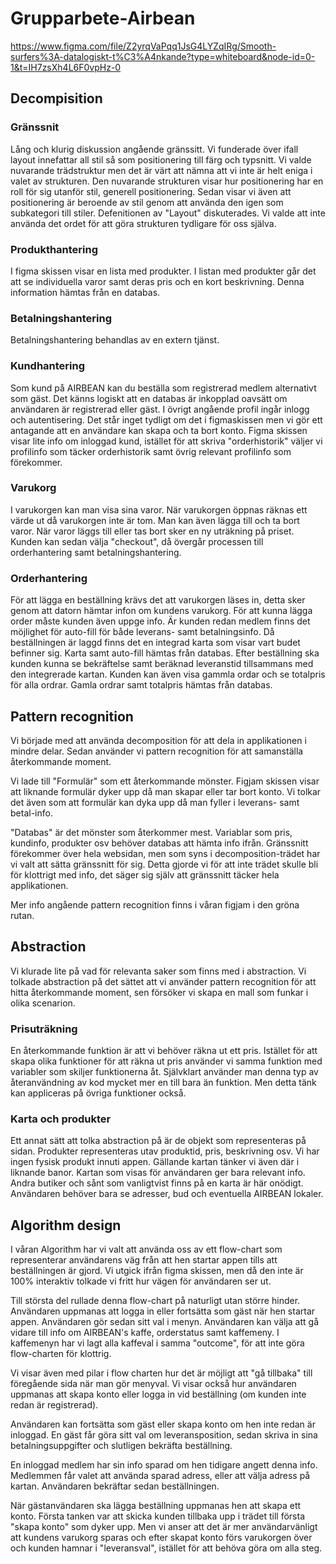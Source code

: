 # Grupparbete-Airbean

https://www.figma.com/file/Z2yrqVaPqq1JsG4LYZqIRg/Smooth-surfers%3A-datalogiskt-t%C3%A4nkande?type=whiteboard&node-id=0-1&t=IH7zsXh4L6F0vpHz-0

## Decompisition

### Gränssnit

Lång och klurig diskussion angående gränssitt. Vi funderade över ifall layout innefattar all stil så som positionering till färg och typsnitt. Vi valde nuvarande trädstruktur men det är värt att nämna att vi inte är helt eniga i valet av strukturen. Den nuvarande strukturen visar hur positionering har en roll för sig utanför stil, generell positionering. Sedan visar vi även att positionering är beroende av stil genom att använda den igen som subkategori till stiler. Defenitionen av "Layout" diskuterades. Vi valde att inte använda det ordet för att göra strukturen tydligare för oss själva.


### Produkthantering
 
I figma skissen visar en lista med produkter. I listan med produkter går det att se individuella varor samt deras pris och en kort beskrivning. Denna information hämtas från en databas.


### Betalningshantering

Betalningshantering behandlas av en extern tjänst.


### Kundhantering

Som kund på AIRBEAN kan du beställa som registrerad medlem alternativt som gäst. Det känns logiskt att en databas är inkopplad oavsätt om användaren är registrerad eller gäst. I övrigt angående profil ingår inlogg och autentisering. Det står inget tydligt om det i figmaskissen men vi gör ett antagande att en användare kan skapa och ta bort konto. Figma skissen visar lite info om inloggad kund, istället för att skriva "orderhistorik" väljer vi profilinfo som täcker orderhistorik samt övrig relevant profilinfo som förekommer.


### Varukorg

I varukorgen kan man visa sina varor. När varukorgen öppnas räknas ett värde ut då varukorgen inte är tom. Man kan även lägga till och ta bort varor. När varor läggs till eller tas bort sker en ny uträkning på priset. Kunden kan sedan välja "checkout", då övergår processen till orderhantering samt betalningshantering.


### Orderhantering

För att lägga en beställning krävs det att varukorgen läses in, detta sker genom att datorn hämtar infon om kundens varukorg. För att kunna lägga order måste kunden även uppge info. Är kunden redan medlem finns det möjlighet för auto-fill för både leverans- samt betalningsinfo. Då beställningen är laggd finns det en integrad karta som visar vart budet befinner sig. Karta samt auto-fill hämtas från databas.
Efter beställning ska kunden kunna se bekräftelse samt beräknad leveranstid tillsammans med den integrerade kartan. Kunden kan även visa gammla ordar och se totalpris för alla ordrar. Gamla ordrar samt totalpris hämtas från databas.


## Pattern recognition

Vi började med att använda decomposition för att dela in applikationen i mindre delar. Sedan använder vi pattern recognition för att samanställa återkommande moment. 

Vi lade till "Formulär" som ett återkommande mönster. Figjam skissen visar att liknande formulär dyker upp då man skapar eller tar bort konto. 
Vi tolkar det även som att formulär kan dyka upp då man fyller i leverans- samt betal-info. 

"Databas" är det mönster som återkommer mest. Variablar som pris, kundinfo, produkter osv behöver databas att hämta info ifrån. 
Gränssnitt förekommer över hela websidan, men som syns i decomposition-trädet har vi valt att sätta gränssnitt för sig. Detta gjorde vi för att inte trädet skulle bli för klottrigt med info, det säger sig själv att gränssnitt täcker hela applikationen.

Mer info angående pattern recognition finns i våran figjam i den gröna rutan.

 
## Abstraction

Vi klurade lite på vad för relevanta saker som finns med i abstraction. Vi tolkade abstraction på det sättet att vi använder pattern recognition för att hitta återkommande moment, sen försöker vi skapa en mall som funkar i olika scenarion. 


### Prisuträkning

En återkommande funktion är att vi behöver räkna ut ett pris. Istället för att skapa olika funktioner för att räkna ut pris använder vi samma funktion med variabler som skiljer funktionerna åt. Självklart använder man denna typ av återanvändning av kod mycket mer en till bara än funktion. Men detta tänk kan appliceras på övriga funktioner också.


### Karta och produkter

Ett annat sätt att tolka abstraction på är de objekt som representeras på sidan. Produkter representeras utav produktid, pris, beskrivning osv. Vi har ingen fysisk produkt innuti appen. Gällande kartan tänker vi även där i liknande banor. Kartan som visas för användaren ger bara relevant info. Andra butiker och sånt som vanligtvist finns på en karta är här onödigt. Användaren behöver bara se adresser, bud och eventuella AIRBEAN lokaler.



## Algorithm design

I våran Algorithm har vi valt att använda oss av ett flow-chart som representerar användarens väg från att hen startar appen tills att beställningen är gjord. Vi utgick ifrån figma skissen, men då den inte är 100% interaktiv tolkade vi fritt hur vägen för användaren ser ut. 

Till största del rullade denna flow-chart på naturligt utan större hinder. Användaren uppmanas att logga in eller fortsätta som gäst när hen startar appen. Användaren gör sedan sitt val i menyn. Användaren kan välja att gå vidare till info om AIRBEAN's kaffe, orderstatus samt kaffemeny. I kaffemenyn har vi lagt alla kaffeval i samma "outcome", för att inte göra flow-charten för klottrig. 

Vi visar även med pilar i flow charten hur det är möjligt att "gå tillbaka" till föregående sida när man gör menyval. Vi visar också hur användaren uppmanas att skapa konto eller logga in vid beställning (om kunden inte redan är registrerad). 

Användaren kan fortsätta som gäst eller skapa konto om hen inte redan är inloggad. En gäst får göra sitt val om leveransposition, sedan skriva in sina betalningsuppgifter och  slutligen bekräfta beställning.

En inloggad medlem har sin info sparad om hen tidigare angett denna info. Medlemmen får valet att använda sparad adress, eller att välja adress på kartan. Användaren bekräftar sedan beställningen.

När gästanvändaren ska lägga beställning uppmanas hen att skapa ett konto. Första tanken var att skicka kunden tillbaka upp i trädet till första "skapa konto" som dyker upp. Men vi anser att det är mer användarvänligt att kundens varukorg sparas och efter skapat konto förs varukorgen över och kunden hamnar i "leveransval", istället för att behöva göra om alla steg.
